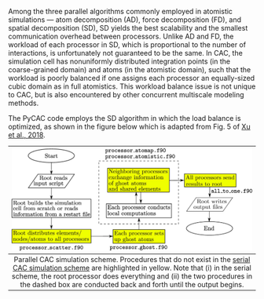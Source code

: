 
Among the three parallel algorithms commonly employed in atomistic simulations — atom decomposition (AD), force decomposition (FD), and spatial decomposition (SD), SD yields the best scalability and the smallest communication overhead between processors. Unlike AD and FD, the workload of each processor in SD, which is proportional to the number of interactions, is unfortunately not guaranteed to be the same. In CAC, the simulation cell has nonuniformly distributed integration points (in the coarse-grained domain) and atoms (in the atomistic domain), such that the workload is poorly balanced if one assigns each processor an equally-sized cubic domain as in full atomistics. This workload balance issue is not unique to CAC, but is also encountered by other concurrent multiscale modeling methods.

The PyCAC code employs the SD algorithm in which the load balance is optimized, as shown in the figure below which is adapted from Fig. 5 of [Xu et al., 2018](http://dx.doi.org/10.1557/jmr.2018.8).

|![](fig/parallel.jpg)|
|:--:|
|Parallel CAC simulation scheme. Procedures that do not exist in the [serial CAC simulation scheme](scheme.md) are highlighted in yellow. Note that (i) in the serial scheme, the root processor does everything and (ii) the two procedures in the dashed box are conducted back and forth until the output begins.|